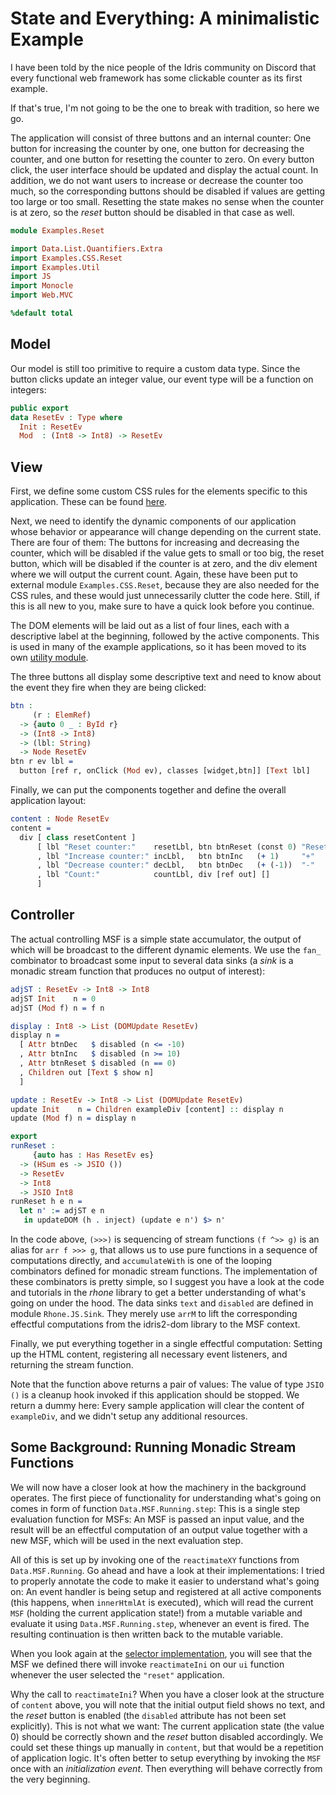 # State and Everything: A minimalistic Example

I have been told by the nice people of the Idris community
on Discord that every functional web framework has some clickable
counter as its first example.

If that's true, I'm not going to be the one to break with
tradition, so here we go.

The application will consist of three buttons and an internal
counter: One button for increasing the counter by one, one button
for decreasing the counter, and one button for resetting the counter to
zero. On every button click, the user interface should be updated
and display the actual count. In addition, we do not want users
to increase or decrease the counter too much, so the corresponding
buttons should be disabled if values are getting too large or too small.
Resetting the state makes no sense when the counter is at zero,
so the *reset* button should be disabled in that case as well.


```idris
module Examples.Reset

import Data.List.Quantifiers.Extra
import Examples.CSS.Reset
import Examples.Util
import JS
import Monocle
import Web.MVC

%default total
```

## Model

Our model is still too primitive to require a custom
data type. Since the button clicks update an integer value,
our event type will be a function on integers:

```idris
public export
data ResetEv : Type where
  Init : ResetEv
  Mod  : (Int8 -> Int8) -> ResetEv
```

## View

First, we define some custom CSS rules for the
elements specific to this application. These can
be found [here](CSS/Reset.idr).

Next, we need to identify the dynamic components
of our application whose behavior or appearance will
change depending on the current state.
There are four of them: The buttons for increasing and decreasing
the counter, which will be disabled if the value gets to
small or too big, the reset button, which will be disabled
if the counter is at zero, and the div element where we will output
the current count. Again, these have been put to
external module `Examples.CSS.Reset`, because they are
also needed for the CSS rules, and these would
just unnecessarily clutter the code here. Still,
if this is all new to you, make sure to have a quick
look before you continue.

The DOM elements will be laid out as a list of
four lines, each with a descriptive label at the
beginning, followed by the active components.
This is used in many of the example applications,
so it has been moved to its own [utility module](Util.idr).

The three buttons all display some descriptive
text and need to know about the event they fire
when they are being clicked:

```idris
btn :
     (r : ElemRef)
  -> {auto 0 _ : ById r}
  -> (Int8 -> Int8)
  -> (lbl: String)
  -> Node ResetEv
btn r ev lbl =
  button [ref r, onClick (Mod ev), classes [widget,btn]] [Text lbl]
```

Finally, we can put the components together and define
the overall application layout:

```idris
content : Node ResetEv
content =
  div [ class resetContent ]
      [ lbl "Reset counter:"    resetLbl, btn btnReset (const 0) "Reset"
      , lbl "Increase counter:" incLbl,   btn btnInc   (+ 1)     "+"
      , lbl "Decrease counter:" decLbl,   btn btnDec   (+ (-1))  "-"
      , lbl "Count:"            countLbl, div [ref out] []
      ]
```

## Controller

The actual controlling MSF is a simple state accumulator, the
output of which will be broadcast to the different dynamic
elements. We use the `fan_` combinator to broadcast
some input to several data sinks (a *sink* is a monadic stream function
that produces no output of interest):

```idris
adjST : ResetEv -> Int8 -> Int8
adjST Init    n = 0
adjST (Mod f) n = f n

display : Int8 -> List (DOMUpdate ResetEv)
display n =
  [ Attr btnDec   $ disabled (n <= -10)
  , Attr btnInc   $ disabled (n >= 10)
  , Attr btnReset $ disabled (n == 0)
  , Children out [Text $ show n]
  ]

update : ResetEv -> Int8 -> List (DOMUpdate ResetEv)
update Init    n = Children exampleDiv [content] :: display n
update (Mod f) n = display n

export
runReset :
     {auto has : Has ResetEv es}
  -> (HSum es -> JSIO ())
  -> ResetEv
  -> Int8
  -> JSIO Int8
runReset h e n =
  let n' := adjST e n
   in updateDOM (h . inject) (update e n') $> n'
```

In the code above, `(>>>)` is sequencing of stream functions
`(f ^>> g)` is an alias for `arr f >>> g`, that allows us to use pure
functions in a sequence of
computations directly, and `accumulateWith` is one of the looping
combinators defined for monadic stream functions. The implementation
of these combinators is pretty simple, so I suggest you have a look
at the code and tutorials in the *rhone* library to get a better understanding
of what's going on under the hood. The data sinks `text` and `disabled`
are defined in module `Rhone.JS.Sink`. They merely use `arrM` to
lift the corresponding effectful computations from the idris2-dom
library to the MSF context.

Finally, we put everything together in a single effectful
computation: Setting up the HTML
content, registering all necessary event listeners,
and returning the stream function.

Note that the function above returns a pair of values: The
value of type `JSIO ()` is a cleanup hook invoked if
this application should be stopped. We return a dummy here:
Every sample application will clear the content of `exampleDiv`,
and we didn't setup any additional resources.

## Some Background: Running Monadic Stream Functions

We will now have a closer look at how the machinery in the background
operates. The first piece of functionality for understanding what's going
on comes in form of function `Data.MSF.Running.step`: This is a single step
evaluation function for MSFs: An MSF is passed an input value, and the result
will be an effectful computation of an output value together with
a new MSF, which will be used in the next evaluation step.

All of this is set up by invoking one of the `reactimateXY` functions
from `Data.MSF.Running`. Go ahead and have a look at their implementations:
I tried to properly annotate the code to make it easier to understand
what's going on: An event handler is being setup and registered at all
active components (this happens, when `innerHtmlAt` is executed), which
will read the current `MSF` (holding the current application state!)
from a mutable variable
and evaluate it using `Data.MSF.Running.step`, whenever an event is fired.
The resulting continuation is then written back to the mutable
variable.

When you look again at the [selector implementation](Selector.md), you
will see that the MSF we defined there will invoke `reactimateIni`
on our `ui` function whenever the user selected the `"reset"` application.

Why the call to `reactimateIni`? When you have a closer look at
the structure of `content` above, you will note that the initial output
field shows no text, and the *reset* button is enabled (the `disabled`
attribute has not been set explicitly). This is not what we want: The current
application state (the value 0) should be correctly shown and the
*reset* button disabled accordingly. We could set these things up
manually in `content`, but that would be a repetition of application
logic. It's often better to setup everything by invoking the `MSF`
once with an *initialization event*. Then everything will behave
correctly from the very beginning.

<!-- vi: filetype=idris2:syntax=markdown
-->
